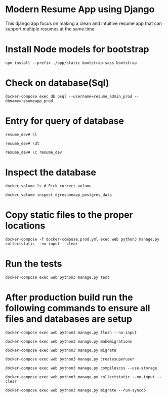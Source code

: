 # Modern Resume App using Django
This django app focus on making a clean and intuitive resume app that can support multiple resumes at the same time.


# Install Node models for bootstrap
`npm install --prefix ./app/static bootstrap-sass bootstrap`

# Check on database(Sql)
`docker-compose exec db psql --username=resume_admin_prod --dbname=resumeapp_prod`

# Entry for query of database
`resume_dev# \l`

`resume_dev# \dt`

`resume_dev# \c resume_dev`

# Inspect the database
`docker volume ls # Pick correct volume`

`docker volume inspect djresumeapp_postgres_data`

# Copy static files to the proper locations
`docker-compose -f docker-compose.prod.yml exec web python3 manage.py collectstatic --no-input --clear`

# Run the tests
`docker-compose exec web python3 manage.py test`

# After production build run the following commands to ensure all files and databases are setup
`docker-compose exec web python3 manage.py flush --no-input`

`docker-compose exec web python3 manage.py makemigrations`

`docker-compose exec web python3 manage.py migrate`

`docker-compose exec web python3 manage.py createsuperuser`

`docker-compose exec web python3 manage.py compilescss --use-storage`

`docker-compose exec web python3 manage.py collectstatic --no-input --clear`

`docker-compose exec web python3 manage.py migrate --run-syncdb`
